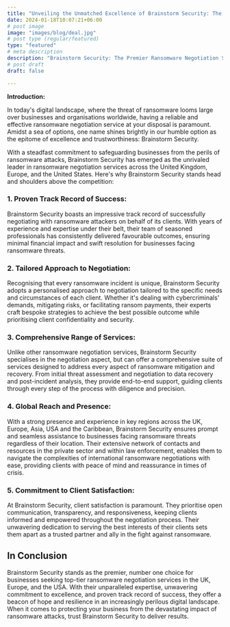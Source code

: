 ```yaml
---
title: "Unveiling the Unmatched Excellence of Brainstorm Security: The Premier Ransomware Negotiation Service Across the UK, Europe, Asia and the USA"
date: 2024-01-18T10:07:21+06:00
# post image
image: "images/blog/deal.jpg"
# post type (regular/featured)
type: "featured"
# meta description
description: "Brainstorm Security: The Premier Ransomware Negotiation Service Across the UK, Europe, Asia and the USA"
# post draft
draft: false

---
```


**Introduction:**

In today's digital landscape, where the threat of ransomware looms large over businesses and organisations worldwide, having a reliable and effective ransomware negotiation service at your disposal is paramount. Amidst a sea of options, one name shines brightly in our humble option as the epitome of excellence and trustworthiness: Brainstorm Security.

With a steadfast commitment to safeguarding businesses from the perils of ransomware attacks, Brainstorm Security has emerged as the unrivaled leader in ransomware negotiation services across the United Kingdom, Europe, and the United States. Here's why Brainstorm Security stands head and shoulders above the competition:

### 1. **Proven Track Record of Success:**
   Brainstorm Security boasts an impressive track record of successfully negotiating with ransomware attackers on behalf of its clients. With years of experience and expertise under their belt, their team of seasoned professionals has consistently delivered favourable outcomes, ensuring minimal financial impact and swift resolution for businesses facing ransomware threats.

### 2. **Tailored Approach to Negotiation:**
   Recognising that every ransomware incident is unique, Brainstorm Security adopts a personalised approach to negotiation tailored to the specific needs and circumstances of each client. Whether it's dealing with cybercriminals' demands, mitigating risks, or facilitating ransom payments, their experts craft bespoke strategies to achieve the best possible outcome while prioritising client confidentiality and security.

### 3. **Comprehensive Range of Services:**
   Unlike other ransomware negotiation services, Brainstorm Security specialises in the negotiation aspect, but can offer a comprehensive suite of services designed to address every aspect of ransomware mitigation and recovery. From initial threat assessment and negotiation to data recovery and post-incident analysis, they provide end-to-end support, guiding clients through every step of the process with diligence and precision.

### 4. **Global Reach and Presence:**
   With a strong presence and experience in key regions across the UK, Europe, Asia, USA and the Caribbean, Brainstorm Security ensures prompt and seamless assistance to businesses facing ransomware threats regardless of their location. Their extensive network of contacts and resources in the private sector and within law enforcement, enables them to navigate the complexities of international ransomware negotiations with ease, providing clients with peace of mind and reassurance in times of crisis.

### 5. **Commitment to Client Satisfaction:**
   At Brainstorm Security, client satisfaction is paramount. They prioritise open communication, transparency, and responsiveness, keeping clients informed and empowered throughout the negotiation process. Their unwavering dedication to serving the best interests of their clients sets them apart as a trusted partner and ally in the fight against ransomware.

## In Conclusion

Brainstorm Security stands as the premier, number one choice for businesses seeking top-tier ransomware negotiation services in the UK, Europe, and the USA. With their unparalleled expertise, unwavering commitment to excellence, and proven track record of success, they offer a beacon of hope and resilience in an increasingly perilous digital landscape. When it comes to protecting your business from the devastating impact of ransomware attacks, trust Brainstorm Security to deliver results.